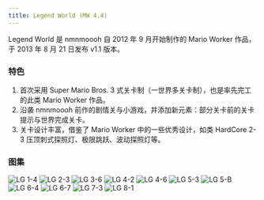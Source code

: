 ```yaml
---
title: Legend World (MW 4.4)
---
```


Legend World 是 nmnmoooh 自 2012 年 9 月开始制作的 Mario Worker 作品，于 2013 年 8 月 21 日发布 v1.1 版本。

### 特色

1. 首次采用 Super Mario Bros. 3 式关卡制（一世界多关卡制），也是率先完工的此类 Mario Worker 作品。
2. 沿袭 nmnmoooh 前作的剧情关与小游戏，并添加新元素：部分关卡前的关卡提示与世界完成关卡。
3. 关卡设计丰富，借鉴了 Mario Worker 中的一些优秀设计，如类 HardCore 2-3 压顶刺式探照灯、极限跳跃、波动探照灯等。

### 图集

<div class="image-gallery">
<img src="/images/lg1-4.webp" alt="LG 1-4" />
<img src="/images/lg2-3.webp" alt="LG 2-3" />
<img src="/images/lg3-6.webp" alt="LG 3-6" />
<img src="/images/lg4-2.webp" alt="LG 4-2" />
<img src="/images/lg4-6.webp" alt="LG 4-6" />
<img src="/images/lg5-3.webp" alt="LG 5-3" />
<img src="/images/lg5-b.webp" alt="LG 5-B" />
<img src="/images/lg6-4.webp" alt="LG 6-4" />
<img src="/images/lg6-7.webp" alt="LG 6-7" />
<img src="/images/lg7-3.webp" alt="LG 7-3" />
<img src="/images/lg8-1.webp" alt="LG 8-1" />
</div>